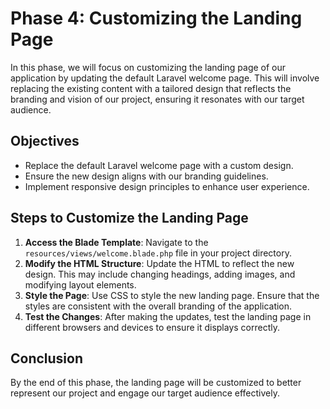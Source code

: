 # Phase 4: Customizing the Landing Page

In this phase, we will focus on customizing the landing page of our application by updating the default Laravel welcome page. This will involve replacing the existing content with a tailored design that reflects the branding and vision of our project, ensuring it resonates with our target audience.

## Objectives
- Replace the default Laravel welcome page with a custom design.
- Ensure the new design aligns with our branding guidelines.
- Implement responsive design principles to enhance user experience.

## Steps to Customize the Landing Page
1. **Access the Blade Template**: Navigate to the `resources/views/welcome.blade.php` file in your project directory.
2. **Modify the HTML Structure**: Update the HTML to reflect the new design. This may include changing headings, adding images, and modifying layout elements.
3. **Style the Page**: Use CSS to style the new landing page. Ensure that the styles are consistent with the overall branding of the application.
4. **Test the Changes**: After making the updates, test the landing page in different browsers and devices to ensure it displays correctly.

## Conclusion
By the end of this phase, the landing page will be customized to better represent our project and engage our target audience effectively.